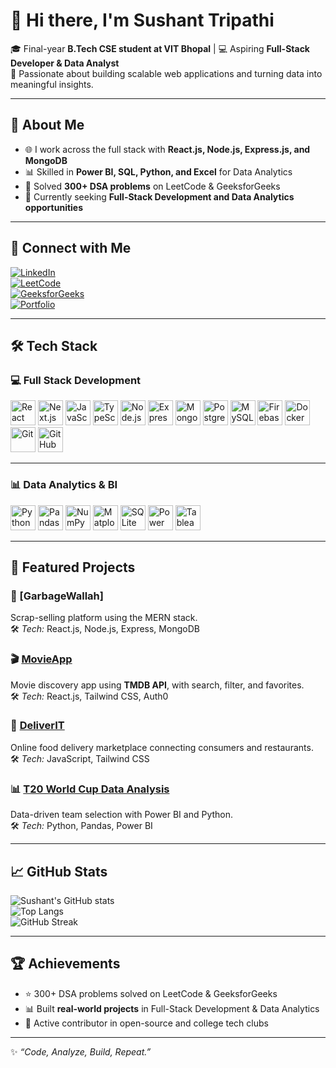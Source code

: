# 👋 Hi there, I'm Sushant Tripathi  

🎓 Final-year **B.Tech CSE student at VIT Bhopal** | 💻 Aspiring **Full-Stack Developer & Data Analyst**  
🚀 Passionate about building scalable web applications and turning data into meaningful insights.  

---

## 🚀 About Me
- 🌐 I work across the full stack with **React.js, Node.js, Express.js, and MongoDB**  
- 📊 Skilled in **Power BI, SQL, Python, and Excel** for Data Analytics  
- 🧩 Solved **300+ DSA problems** on LeetCode & GeeksforGeeks  
- 🎯 Currently seeking **Full-Stack Development and Data Analytics opportunities**  

---

## 🔗 Connect with Me
[![LinkedIn](https://img.shields.io/badge/LinkedIn-0A66C2?style=for-the-badge&logo=linkedin&logoColor=white)](your-linkedin-url)  
[![LeetCode](https://img.shields.io/badge/LeetCode-FFA116?style=for-the-badge&logo=leetcode&logoColor=white)](your-leetcode-url)  
[![GeeksforGeeks](https://img.shields.io/badge/GeeksforGeeks-2F8D46?style=for-the-badge&logo=geeksforgeeks&logoColor=white)](your-gfg-url)  
[![Portfolio](https://img.shields.io/badge/Portfolio-000?style=for-the-badge&logo=vercel&logoColor=white)](your-portfolio-url)  

---

## 🛠️ Tech Stack  

### 💻 Full Stack Development  
<p align="left">
  <img src="https://cdn.jsdelivr.net/gh/devicons/devicon/icons/react/react-original.svg" width="40" height="40" alt="React" />
  <img src="https://cdn.jsdelivr.net/gh/devicons/devicon/icons/nextjs/nextjs-original.svg" width="40" height="40" alt="Next.js" />
  <img src="https://cdn.jsdelivr.net/gh/devicons/devicon/icons/javascript/javascript-original.svg" width="40" height="40" alt="JavaScript" />
  <img src="https://cdn.jsdelivr.net/gh/devicons/devicon/icons/typescript/typescript-original.svg" width="40" height="40" alt="TypeScript" />
  <img src="https://cdn.jsdelivr.net/gh/devicons/devicon/icons/nodejs/nodejs-original.svg" width="40" height="40" alt="Node.js" />
  <img src="https://cdn.jsdelivr.net/gh/devicons/devicon/icons/express/express-original.svg" width="40" height="40" alt="Express.js" />
  <img src="https://cdn.jsdelivr.net/gh/devicons/devicon/icons/mongodb/mongodb-original.svg" width="40" height="40" alt="MongoDB" />
  <img src="https://cdn.jsdelivr.net/gh/devicons/devicon/icons/postgresql/postgresql-original.svg" width="40" height="40" alt="PostgreSQL" />
  <img src="https://cdn.jsdelivr.net/gh/devicons/devicon/icons/mysql/mysql-original.svg" width="40" height="40" alt="MySQL" />
  <img src="https://cdn.jsdelivr.net/gh/devicons/devicon/icons/firebase/firebase-plain.svg" width="40" height="40" alt="Firebase" />
  <img src="https://cdn.jsdelivr.net/gh/devicons/devicon/icons/docker/docker-original.svg" width="40" height="40" alt="Docker" />
  <img src="https://cdn.jsdelivr.net/gh/devicons/devicon/icons/git/git-original.svg" width="40" height="40" alt="Git" />
  <img src="https://cdn.jsdelivr.net/gh/devicons/devicon/icons/github/github-original.svg" width="40" height="40" alt="GitHub" />
</p>

---

### 📊 Data Analytics & BI  
<p align="left">
  <img src="https://cdn.jsdelivr.net/gh/devicons/devicon/icons/python/python-original.svg" width="40" height="40" alt="Python" />
  <img src="https://cdn.jsdelivr.net/gh/devicons/devicon/icons/pandas/pandas-original.svg" width="40" height="40" alt="Pandas" />
  <img src="https://cdn.jsdelivr.net/gh/devicons/devicon/icons/numpy/numpy-original.svg" width="40" height="40" alt="NumPy" />
  <img src="https://cdn.jsdelivr.net/gh/devicons/devicon/icons/matplotlib/matplotlib-original.svg" width="40" height="40" alt="Matplotlib" />
  <img src="https://cdn.jsdelivr.net/gh/devicons/devicon/icons/sqlite/sqlite-original.svg" width="40" height="40" alt="SQLite" />
  <img src="https://img.shields.io/badge/PowerBI-F2C811?style=for-the-badge&logo=Power%20BI&logoColor=black" height="40" alt="Power BI" />
  <img src="https://img.shields.io/badge/Tableau-E97627?style=for-the-badge&logo=Tableau&logoColor=white" height="40" alt="Tableau" />
</p>

---

## 📂 Featured Projects  

### 🚀 [GarbageWallah]  
Scrap-selling platform using the MERN stack.  
🛠️ *Tech:* React.js, Node.js, Express, MongoDB  

### 🎬 [MovieApp](https://github.com/yourusername/MovieApp)  
Movie discovery app using **TMDB API**, with search, filter, and favorites.  
🛠️ *Tech:* React.js, Tailwind CSS, Auth0  

### 🍔 [DeliverIT](https://github.com/yourusername/DeliverIT)  
Online food delivery marketplace connecting consumers and restaurants.  
🛠️ *Tech:* JavaScript, Tailwind CSS  

### 📊 [T20 World Cup Data Analysis](https://github.com/yourusername/T20-WorldCup-Analysis)  
Data-driven team selection with Power BI and Python.  
🛠️ *Tech:* Python, Pandas, Power BI  

---

## 📈 GitHub Stats  
![Sushant's GitHub stats](https://github-readme-stats.vercel.app/api?username=yourusername&show_icons=true&theme=radical)  
![Top Langs](https://github-readme-stats.vercel.app/api/top-langs/?username=yourusername&layout=compact&theme=radical)  
![GitHub Streak](https://github-readme-streak-stats.herokuapp.com/?user=yourusername&theme=radical)  

---

## 🏆 Achievements  
- ⭐ 300+ DSA problems solved on LeetCode & GeeksforGeeks  
- 📊 Built **real-world projects** in Full-Stack Development & Data Analytics  
- 🥇 Active contributor in open-source and college tech clubs  

---

✨ *“Code, Analyze, Build, Repeat.”*  
